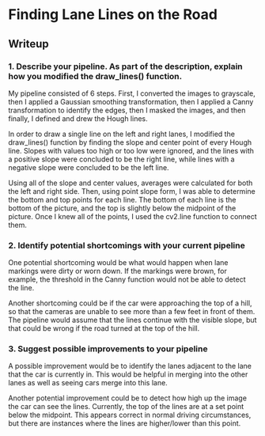 # **Finding Lane Lines on the Road** 

## Writeup

[//]: # (Image References)

[image1]: ./test_images/grayscale.jpg "Grayscale"


### 1. Describe your pipeline. As part of the description, explain how you modified the draw_lines() function.

My pipeline consisted of 6 steps. First, I converted the images to grayscale, then I applied a Gaussian smoothing transformation, then I applied a Canny transformation to identify the edges, then I masked the images, and then finally, I defined and drew the Hough lines.

In order to draw a single line on the left and right lanes, I modified the draw_lines() function by finding the slope and center point of every Hough line. Slopes with values too high or too low were ignored, and the lines with a positive slope were concluded to be the right line, while lines with a negative slope were concluded to be the left line. 

Using all of the slope and center values, averages were calculated for both the left and right side. Then, using point slope form, I was able to determine the bottom and top points for each line. The bottom of each line is the bottom of the picture, and the top is slightly below the midpoint of the picture. Once I knew all of the points, I used the cv2.line function to connect them. 

### 2. Identify potential shortcomings with your current pipeline

One potential shortcoming would be what would happen when lane markings were dirty or worn down. If the markings were brown, for example, the threshold in the Canny function would not be able to detect the line. 

Another shortcoming could be if the car were approaching the top of a hill, so that the cameras are unable to see more than a few feet in front of them. The pipeline would assume that the lines continue with the visible slope, but that could be wrong if the road turned at the top of the hill.

### 3. Suggest possible improvements to your pipeline

A possible improvement would be to identify the lanes adjacent to the lane that the car is currently in. This would be helpful in merging into the other lanes as well as seeing cars merge into this lane.

Another potential improvement could be to detect how high up the image the car can see the lines. Currently, the top of the lines are at a set point below the midpoint. This appears correct in normal driving circumstances, but there are instances where the lines are higher/lower than this point. 

